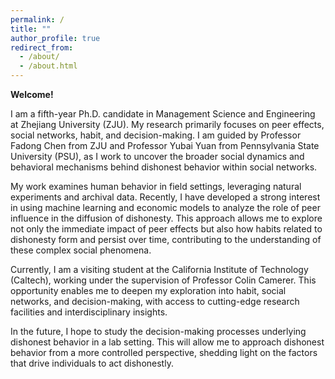 ```yaml
---
permalink: /
title: ""
author_profile: true
redirect_from: 
  - /about/
  - /about.html
---
```

**Welcome!**

I am a fifth-year Ph.D. candidate in Management Science and Engineering at Zhejiang University (ZJU). My research primarily focuses on peer effects, social networks, habit, and decision-making. I am guided by Professor Fadong Chen from ZJU and Professor Yubai Yuan from Pennsylvania State University (PSU), as I work to uncover the broader social dynamics and behavioral mechanisms behind dishonest behavior within social networks.

My work examines human behavior in field settings, leveraging natural experiments and archival data. Recently, I have developed a strong interest in using machine learning and economic models to analyze the role of peer influence in the diffusion of dishonesty. This approach allows me to explore not only the immediate impact of peer effects but also how habits related to dishonesty form and persist over time, contributing to the understanding of these complex social phenomena.

Currently, I am a visiting student at the California Institute of Technology (Caltech), working under the supervision of Professor Colin Camerer. This opportunity enables me to deepen my exploration into habit, social networks, and decision-making, with access to cutting-edge research facilities and interdisciplinary insights.

In the future, I hope to study the decision-making processes underlying dishonest behavior in a lab setting. This will allow me to approach dishonest behavior from a more controlled perspective, shedding light on the factors that drive individuals to act dishonestly.



<!-- I’m a fifth-year Ph.D. candidate in Management Science and Engineering at Zhejiang University (ZJU). Before joining ZJU, I earned my B.A. in Logistics Engineering from Chongqing University (CQU).

Currently, I am a visiting student at the California Institute of Technology (Caltech), working under the supervision of Professor Colin Camerer. 

My graduate research focuses on peer effects, social networks, habit, and decision making, guided by Professor Fadong Chen and Professor Yubai Yuan. -->


